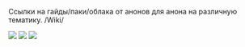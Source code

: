 Ссылки на гайды/паки/облака от анонов для анона на различную тематику. /Wiki/

  ![](https://beztabu.net/uploads/770x433_DIR/media_news/2019/02/5c62ab501c878819733250.jpg) ![](https://ic.pics.livejournal.com/avmalgin/6046593/3497601/3497601_original.png)
 ![](https://i.ibb.co/fSTMtBj/lol1550244237.jpg)

